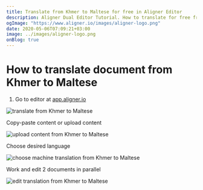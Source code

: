 ```yaml
---
title: Translate from Khmer to Maltese for free in Aligner Editor
description: Aligner Dual Editor Tutorial. How to translate for free from Khmer to Maltese. Aligner is multilingual document management platform. 
ogImage: "https://www.aligner.io/images/aligner-logo.png"
date: 2020-05-06T07:09:21+03:00
image: ../images/aligner-logo.png
onBlog: true
---
```


# How to translate document from Khmer to Maltese

1. Go to editor at [app.aligner.io](https://app.aligner.io "Aligner App web page")

![translate from Khmer to Maltese](../aligner-blank-editor.png "translate from Khmer to Maltese")

Copy-paste content or upload content

![upload content from Khmer to Maltese](../aligner-uploaded-document.png "upload content from Khmer to Maltese")

Choose desired language

![choose machine translation from Khmer to Maltese](../aligner-language-dropdown.png "choose machine translation from Khmer to Maltese")

Work and edit 2 documents in parallel

![edit translation from Khmer to Maltese](../aligner-double-sitded-editor.png "edit translation from Khmer to Maltese")

